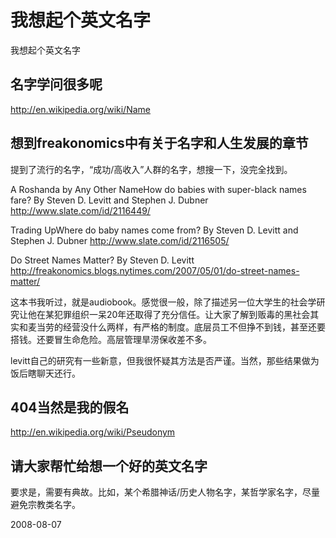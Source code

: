 # 我想起个英文名字

我想起个英文名字

## 名字学问很多呢
http://en.wikipedia.org/wiki/Name

## 想到freakonomics中有关于名字和人生发展的章节

提到了流行的名字，“成功/高收入”人群的名字，想搜一下，没完全找到。

A Roshanda by Any Other NameHow do babies with super-black names fare?
By Steven D. Levitt and Stephen J. Dubner
http://www.slate.com/id/2116449/

Trading UpWhere do baby names come from?
By Steven D. Levitt and Stephen J. Dubner
http://www.slate.com/id/2116505/

Do Street Names Matter?
By Steven D. Levitt
http://freakonomics.blogs.nytimes.com/2007/05/01/do-street-names-matter/

这本书我听过，就是audiobook。感觉很一般，除了描述另一位大学生的社会学研究让他在某犯罪组织一呆20年还取得了充分信任。让大家了解到贩毒的黑社会其实和麦当劳的经营没什么两样，有严格的制度。底层员工不但挣不到钱，甚至还要搭钱。还要冒生命危险。高层管理旱涝保收差不多。

levitt自己的研究有一些新意，但我很怀疑其方法是否严谨。当然，那些结果做为饭后瞎聊天还行。

## 404当然是我的假名
http://en.wikipedia.org/wiki/Pseudonym

## 请大家帮忙给想一个好的英文名字
要求是，需要有典故。比如，某个希腊神话/历史人物名字，某哲学家名字，尽量避免宗教类名字。

2008-08-07